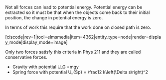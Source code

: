 Not all forces can lead to potential energy. Potential energy can be extracted so it must be that when the objects come back to their initial position, the change in potential energy is zero. 

In terms of work this require that the work done on closed path is zero. 

[ciscode|rev=1|tool=elmsmedia|item=4362|entity_type=node|render=display_mode|display_mode=image]

Only two forces satisfy this criteria in Phys 211 and they are called conservative forces. 

* Gravity with potential <lrn-math inline> U_G =mgy </lrn-math>
* Spring force with potential <lrn-math inline> U_{Sp} = \frac12 k\left(\Delta s\right)^2